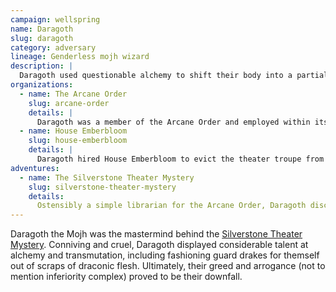 ```yaml
---
campaign: wellspring
name: Daragoth
slug: daragoth
category: adversary
lineage: Genderless mojh wizard
description: |
  Daragoth used questionable alchemy to shift their body into a partially draconic form, giving them mottled blue-green scales, clawed hands and feet, and slitted eyes in a hairless head.
organizations:
  - name: The Arcane Order
    slug: arcane-order
    details: |
      Daragoth was a member of the Arcane Order and employed within its library, a fact they abused to steal a rare dimensional pocket mansion for their own use.
  - name: House Emberbloom
    slug: house-emberbloom
    details: |
      Daragoth hired House Emberbloom to evict the theater troupe from the Silverstone Theater.
adventures:
  - name: The Silverstone Theater Mystery
    slug: silverstone-theater-mystery
    details:
      Ostensibly a simple librarian for the Arcane Order, Daragoth discovered the location of Vistra Silverstone's laboratory beneath the theater and hired House Emberbloom to evict the troupe by any means necessary. They were unsuccessful in worming their way into the party's trust. Ultimately, the party pursued Daragoth into a stolen pocket dimension and struck them down.
---
```


Daragoth the Mojh was the mastermind behind the [Silverstone Theater Mystery]({{site.baseurl}}/campaigns/wellspring/adventures/silverstone-theater-mystery). Conniving and cruel, Daragoth displayed considerable talent at alchemy and transmutation, including fashioning guard drakes for themself out of scraps of draconic flesh. Ultimately, their greed and arrogance (not to mention inferiority complex) proved to be their downfall.
